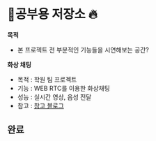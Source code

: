# 📖공부용 저장소 :fire:

**목적**
- 본 프로젝트 전 부분적인 기능들을 시연해보는 공간?
  
**화상 채팅**
- 목적 : 학원 팀 프로젝트
- 기능 : WEB RTC를 이용한 화상채팅
- 성능 : 실시간 영상, 음성 전달
- 참고 : [참고 블로그](https://velog.io/@ehdrms2034/WebRTC-%EC%9B%B9%EB%B8%8C%EB%9D%BC%EC%9A%B0%EC%A0%80%EB%A1%9C-%ED%99%94%EC%83%81-%EC%B1%84%ED%8C%85%EC%9D%84-%EB%A7%8C%EB%93%A4-%EC%88%98-%EC%9E%88%EB%8B%A4%EA%B3%A0)


**완료**
- 
